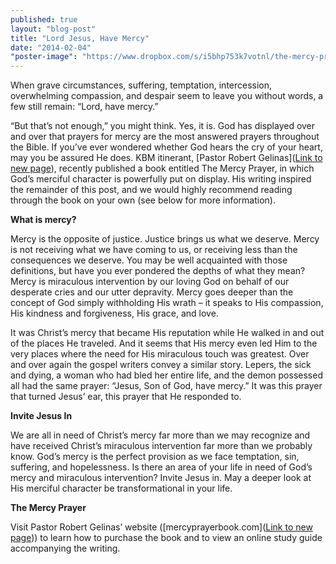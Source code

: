 ```yaml
---
published: true
layout: "blog-post"
title: "Lord Jesus, Have Mercy"
date: "2014-02-04"
"poster-image": "https://www.dropbox.com/s/i5bhp753k7votnl/the-mercy-prayer3d-e1360703932263.jpg"
---
```



When grave circumstances, suffering, temptation, intercession, overwhelming compassion, and despair seem to leave you without words, a few still remain: “Lord, have mercy.”

“But that’s not enough,” you might think.  Yes, it is.  God has displayed over and over that prayers for mercy are the most answered prayers throughout the Bible.  If you’ve ever wondered whether God hears the cry of your heart, may you be assured He does.  KBM itinerant, [Pastor Robert Gelinas](<a href="http://www.kbm.org/speakers/robert-gelinas/" target="_blank">Link to new page</a>), recently published a book entitled The Mercy Prayer, in which God’s merciful character is powerfully put on display.  His writing inspired the remainder of this post, and we would highly recommend reading through the book on your own (see below for more information). 

**What is mercy?**

Mercy is the opposite of justice.  Justice brings us what we deserve.  Mercy is not receiving what we have coming to us, or receiving less than the consequences we deserve.  You may be well acquainted with those definitions, but have you ever pondered the depths of what they mean?  Mercy is miraculous intervention by our loving God on behalf of our desperate cries and our utter depravity.  Mercy goes deeper than the concept of God simply withholding His wrath – it speaks to His compassion, His kindness and forgiveness, His grace, and love.

It was Christ’s mercy that became His reputation while He walked in and out of the places He traveled.  And it seems that His mercy even led Him to the very places where the need for His miraculous touch was greatest.  Over and over again the gospel writers convey a similar story.  Lepers, the sick and dying, a woman who had bled her entire life, and the demon possessed all had the same prayer: “Jesus, Son of God, have mercy.”  It was this prayer that turned Jesus’ ear, this prayer that He responded to.

**Invite Jesus In**

We are all in need of Christ’s mercy far more than we may recognize and have received Christ’s miraculous intervention far more than we probably know.  God’s mercy is the perfect provision as we face temptation, sin, suffering, and hopelessness.  Is there an area of your life in need of God’s mercy and miraculous intervention?  Invite Jesus in.  May a deeper look at His merciful character be transformational in your life.

**The Mercy Prayer**

Visit Pastor Robert Gelinas’ website ([mercyprayerbook.com](<a href="http://mercyprayerbook.com" target="_blank">Link to new page</a>)) to learn how to purchase the book and to view an online study guide accompanying the writing.
